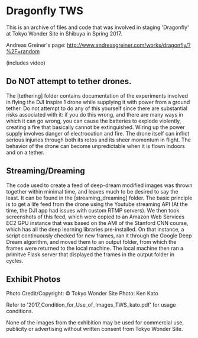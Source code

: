 # Dragonfly TWS

This is an archive of files and code that was involved in staging 'Dragonfly' at Tokyo Wonder Site in Shibuya in Spring 2017. 

Andreas Greiner's page:
http://www.andreasgreiner.com/works/dragonfly/?%2F=random

(includes video)

## Do NOT attempt to tether drones.
The [tethering] folder contains documentation of the experiments involved in flying the DJI Inspire 1 drone while supplying it with power from a ground tether. Do not attempt to do any of this yourself since there are substantial risks associated with it: if you do this wrong, and there are many ways in which it can go wrong, you can cause the batteries to explode violently, creating a fire that basically cannot be extinguished. Wiring up the power supply involves danger of electrocution and fire. The drone itself can inflict serious injuries through both its rotos and its sheer momentum in flight. The behavior of the drone can become unpredictable when it is flown indoors and on a tether. 

## Streaming/Dreaming
The code used to create a feed of deep-dream modified images was thrown together within minimal time, and leaves much to be desired to say the least. It can be found in the [streaming_dreaming] folder. The basic principle is to get a life feed from the drone using the Youtube streaming API (At the time, the DJI app had issues with custom RTMP servers). We then took screenshots of this feed, which were copied to an Amazon Web Services EC2 GPU instance that was based on the AMI of the Stanford CNN course, which has all the deep learning libraries pre-installed. On that instance, a script continuously checked for new frames, ran it through the Google Deep Dream algorithm, and moved them to an output folder, from which the frames were returned to the local machine. The local machine then ran a primitve Flask server that displayed the frames in the output folder in cycles.

## Exhibit Photos
Photo Credit/Copyright:
© Tokyo Wonder Site Photo: Ken Kato

Refer to '2017_Condition_for_Use_of_Images_TWS_kato.pdf' for usage conditions.

None of the images from the exhibition may be used for commercial use, publicity or advertising without written consent from Tokyo Wonder Site. 
